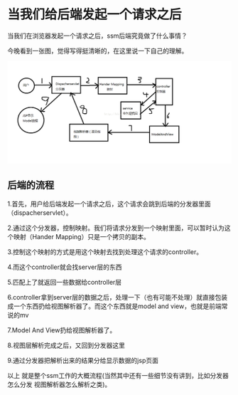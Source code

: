 # 当我们给后端发起一个请求之后

当我们在浏览器发起一个请求之后，ssm后端究竟做了什么事情？

今晚看到一张图，觉得写得挺清晰的，在这里说一下自己的理解。

![png](https://github.com/KamyoChae/kam-ssm/blob/master/images/ssmlive.png)
## 后端的流程
1.首先，用户给后端发起一个请求之后，这个请求会跳到后端的分发器里面（dispacherservlet）。

2.通过这个分发器，控制映射。我们将请求分发到一个映射里面，可以暂时认为这个映射（Hander Mapping）只是一个拷贝的副本。

3.控制这个映射的方式是用这个映射去找到处理这个请求的controller。

4.而这个controller就会找server层的东西

5.匹配上了就返回一些数据给controller层

6.controller拿到server层的数据之后，处理一下（也有可能不处理）就直接包装成一个东西扔给视图解析器了。而这个东西就是model and view，也就是前端常说的mv

7.Model And View扔给视图解析器了。

8.视图层解析完成之后，又回到分发器这里

9.通过分发器把解析出来的结果分给显示数据的jsp页面

以上 就是整个ssm工作的大概流程(当然其中还有一些细节没有讲到，比如分发器怎么分发 视图解析器怎么解析之类)。
